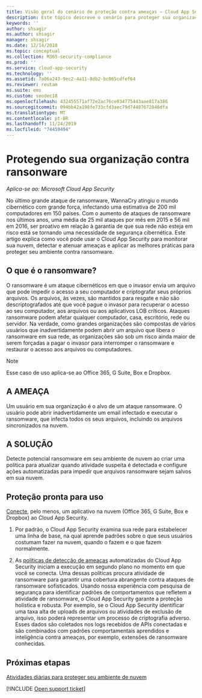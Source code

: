 ```yaml
---
title: Visão geral do cenário de proteção contra ameaças – Cloud App Security | Microsoft Docs
description: Este tópico descreve o cenário para proteger sua organização contra ameaças em seu ambiente de nuvem.
keywords: ''
author: shsagir
ms.author: shsagir
manager: shsagir
ms.date: 12/14/2018
ms.topic: conceptual
ms.collection: M365-security-compliance
ms.prod: ''
ms.service: cloud-app-security
ms.technology: ''
ms.assetid: 7a06a243-9ec2-4a11-8db2-bc065cdfef64
ms.reviewer: reutam
ms.suite: ems
ms.custom: seodec18
ms.openlocfilehash: 432455571af72e2ac76ce034775443aae817a386
ms.sourcegitcommit: 094bb42a198fe733cfd3aec79d74487672846dfa
ms.translationtype: MT
ms.contentlocale: pt-BR
ms.lasthandoff: 11/24/2019
ms.locfileid: "74459494"
---
```

# <a name="protecting-your-organization-from-ransomware"></a>Protegendo sua organização contra ransonware

*Aplica-se ao: Microsoft Cloud App Security*

No último grande ataque de ransomware, WannaCry atingiu o mundo cibernético com grande força, infectando uma estimativa de 200 mil computadores em 150 países. Com o aumento de ataques de ransomware nos últimos anos, uma média de 25 mil ataques por mês em 2015 e 56 mil em 2016, ser proativo em relação à garantia de que sua rede não esteja em risco está se tornando uma necessidade de segurança cibernética. Este artigo explica como você pode usar o Cloud App Security para monitorar sua nuvem, detectar e atenuar ameaças e aplicar as melhores práticas para proteger seu ambiente contra ransomware.

## <a name="what-is-ransomware"></a>O que é o ransomware?
O ransomware é um ataque cibernéticos em que o invasor envia um arquivo que pode impedir o acesso a seu computador e criptografar seus próprios arquivos. Os arquivos, às vezes, são mantidos para resgate e não são descriptografados até que você pague o invasor para recuperar o acesso ao seu computador, aos arquivos ou aos aplicativos LOB críticos. Ataques ransomware podem afetar qualquer computador, casa, escritório, rede ou servidor. Na verdade, como grandes organizações são compostas de vários usuários que inadvertidamente podem abrir um arquivo que libera o ransomware em sua rede, as organizações são sob um risco ainda maior de serem forçadas a pagar o invasor para interromper o ransomware e restaurar o acesso aos arquivos ou computadores.

>[!NOTE]
> Esse caso de uso aplica-se ao Office 365, G Suite, Box e Dropbox.

## <a name="the-threat"></a>A AMEAÇA
Um usuário em sua organização é o alvo de um ataque ransomware. O usuário pode abrir inadvertidamente um email infectado e executar o ransomware, que infecta todos os seus arquivos, incluindo os arquivos sincronizados na nuvem.

## <a name="the-solution"></a>A SOLUÇÃO
Detecte potencial ransomware em seu ambiente de nuvem ao criar uma política para atualizar quando atividade suspeita é detectada e configure ações automatizadas para impedir que arquivos ransomware sejam salvos em sua nuvem.

## <a name="out-of-the-box-protection"></a>Proteção pronta para uso

[Conecte](enable-instant-visibility-protection-and-governance-actions-for-your-apps.md), pelo menos, um aplicativo na nuvem (Office 365, G Suite, Box e Dropbox) ao Cloud App Security.

1.  Por padrão, o Cloud App Security examina sua rede para estabelecer uma linha de base, na qual aprende padrões sobre o que seus usuários costumam fazer na nuvem, quando o fazem e o que fazem normalmente. 

2. As [políticas de detecção de ameaças](anomaly-detection-policy.md) automatizadas do Cloud App Security iniciam a execução em segundo plano no momento em que você se conecta. Uma dessas políticas procura atividade de ransomware para garantir uma cobertura abrangente contra ataques de ransomware sofisticados. Usando nossa experiência com pesquisa de segurança para identificar padrões de comportamentos que refletem a atividade de ransomware, o Cloud App Security garante a proteção holística e robusta. Por exemplo, se o Cloud App Security identificar uma taxa alta de uploads de arquivos ou atividades de exclusão de arquivo, isso poderá representar um processo de criptografia adverso. Esses dados são coletados nos logs recebidos de APIs conectadas e são combinados com padrões comportamentais aprendidos e inteligência contra ameaças, por exemplo, extensões de ransomware conhecidas. 




## <a name="next-steps"></a>Próximas etapas 

[Atividades diárias para proteger seu ambiente de nuvem](daily-activities-to-protect-your-cloud-environment.md)   

[!INCLUDE [Open support ticket](includes/support.md)]  
  
  
